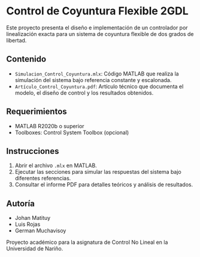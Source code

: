# Control de Coyuntura Flexible 2GDL

Este proyecto presenta el diseño e implementación de un controlador por linealización exacta para un sistema de coyuntura flexible de dos grados de libertad.

## Contenido

- `Simulacion_Control_Coyuntura.mlx`: Código MATLAB que realiza la simulación del sistema bajo referencia constante y escalonada.
- `Artículo_Control_Coyuntura.pdf`: Artículo técnico que documenta el modelo, el diseño de control y los resultados obtenidos.

## Requerimientos

- MATLAB R2020b o superior
- Toolboxes: Control System Toolbox (opcional)

## Instrucciones

1. Abrir el archivo `.mlx` en MATLAB.
2. Ejecutar las secciones para simular las respuestas del sistema bajo diferentes referencias.
3. Consultar el informe PDF para detalles teóricos y análisis de resultados.

## Autoría

- Johan Matituy
- Luis Rojas
- German Muchavisoy

Proyecto académico para la asignatura de Control No Lineal en la Universidad de Nariño.
